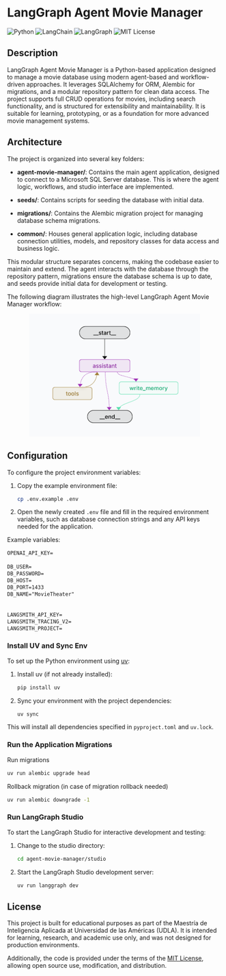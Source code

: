 # LangGraph Agent Movie Manager

![Python](https://img.shields.io/badge/Python-3.11%2B-blue?logo=python)
![LangChain](https://img.shields.io/badge/LangChain-Enabled-brightgreen?logo=data:image/svg+xml;base64,PHN2ZyBmaWxsPSIjMDA4YjY4IiB2aWV3Qm94PSIwIDAgMjQgMjQiIHdpZHRoPSIxNnB4IiBoZWlnaHQ9IjE2cHgiIHhtbG5zPSJodHRwOi8vd3d3LnczLm9yZy8yMDAwL3N2ZyI+PHBhdGggZD0iTTEyIDJDNi40OCAyIDIgNi40OCAyIDEyczQuNDggMTAgMTAgMTAgMTAtNC40OCAxMC0xMFMxNy41MiAyIDEyIDJ6bTAgMThjLTQuNDIgMC04LTMuNTgtOC04czMuNTgtOCA4LTggOCAzLjU4IDggOC0zLjU4IDgtOCA4eiIvPjwvc3ZnPg==)
![LangGraph](https://img.shields.io/badge/LangGraph-Enabled-blueviolet)
![MIT License](https://img.shields.io/badge/License-MIT-green.svg)

## Description

LangGraph Agent Movie Manager is a Python-based application designed to manage a movie database using modern agent-based and workflow-driven approaches. It leverages SQLAlchemy for ORM, Alembic for migrations, and a modular repository pattern for clean data access. The project supports full CRUD operations for movies, including search functionality, and is structured for extensibility and maintainability. It is suitable for learning, prototyping, or as a foundation for more advanced movie management systems.

## Architecture

The project is organized into several key folders:

- **agent-movie-manager/**: Contains the main agent application, designed to connect to a Microsoft SQL Server database. This is where the agent logic, workflows, and studio interface are implemented.

- **seeds/**: Contains scripts for seeding the database with initial data.

- **migrations/**: Contains the Alembic migration project for managing database schema migrations.

- **common/**: Houses general application logic, including database connection utilities, models, and repository classes for data access and business logic.

This modular structure separates concerns, making the codebase easier to maintain and extend. The agent interacts with the database through the repository pattern, migrations ensure the database schema is up to date, and seeds provide initial data for development or testing.

The following diagram illustrates the high-level LangGraph Agent Movie Manager workflow:

<p align="center">
    <img src="docs/images/langgraph-workflow.png" alt="LangGraph Workflow Diagram" width="400">
</p>

## Configuration

To configure the project environment variables:

1. Copy the example environment file:

   ```bash
   cp .env.example .env
   ```

2. Open the newly created `.env` file and fill in the required environment variables, such as database connection strings and any API keys needed for the application.

Example variables:

```
OPENAI_API_KEY=

DB_USER=
DB_PASSWORD=
DB_HOST=
DB_PORT=1433
DB_NAME="MovieTheater"


LANGSMITH_API_KEY=
LANGSMITH_TRACING_V2=
LANGSMITH_PROJECT=
```

### Install UV and Sync Env

To set up the Python environment using [uv](https://github.com/astral-sh/uv):

1. Install uv (if not already installed):

   ```bash
   pip install uv
   ```

2. Sync your environment with the project dependencies:

   ```bash
   uv sync
   ```

This will install all dependencies specified in `pyproject.toml` and `uv.lock`.

### Run the Application Migrations

Run migrations

```bash
uv run alembic upgrade head
```

Rollback migration (in case of migration rollback needed)

```bash
uv run alembic downgrade -1
```

### Run LangGraph Studio

To start the LangGraph Studio for interactive development and testing:

1. Change to the studio directory:

   ```bash
   cd agent-movie-manager/studio
   ```

2. Start the LangGraph Studio development server:

   ```bash
   uv run langgraph dev
   ```

## License

This project is built for educational purposes as part of the Maestría de Inteligencia Aplicada at Universidad de las Américas (UDLA). It is intended for learning, research, and academic use only, and was not designed for production environments.

Additionally, the code is provided under the terms of the [MIT License](LICENSE), allowing open source use, modification, and distribution.
